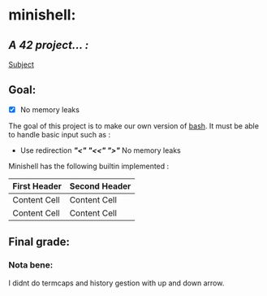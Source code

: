 # **minishell:** 
## ***A 42 project... :***
[Subject][1]
## Goal:

- [x] No memory leaks

The goal of this project is to make our own version of [bash][2]. It must be able to handle basic input such as :

- Use redirection ***"<" "<<" ">"***
No memory leaks

Minishell has the following builtin implemented :

| First Header  | Second Header |
| ------------- | ------------- |
| Content Cell  | Content Cell  |
| Content Cell  | Content Cell  |

## Final grade:

### Nota bene:
I didnt do termcaps and history gestion with up and down arrow.


[1]: https://github.com/fleger42/minishell_liste/blob/master/minishell_pdf.pdf
[2]: https://www.gnu.org/savannah-checkouts/gnu/bash/manual/bash.html
